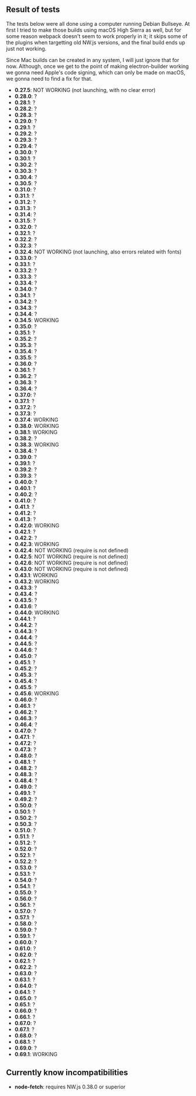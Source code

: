 
## Result of tests
The tests below were all done using a computer running Debian Bullseye. At first I tried to make those builds using macOS High Sierra as well, but for some reason webpack doesn't seem to work properly in it; it skips some of the plugins when targetting old NW.js versions, and the final build ends up just not working.

Since Mac builds can be created in any system, I will just ignore that for now. Although, once we get to the point of making electron-builder working we gonna need Apple's code signing, which can only be made on macOS, we gonna need to find a fix for that.

- **0.27.5**: NOT WORKING (not launching, with no clear error)
- **0.28.0**: ?
- **0.28.1**: ?
- **0.28.2**: ?
- **0.28.3**: ?
- **0.29.0**: ?
- **0.29.1**: ?
- **0.29.2**: ?
- **0.29.3**: ?
- **0.29.4**: ?
- **0.30.0**: ?
- **0.30.1**: ?
- **0.30.2**: ?
- **0.30.3**: ?
- **0.30.4**: ?
- **0.30.5**: ?
- **0.31.0**: ?
- **0.31.1**: ?
- **0.31.2**: ?
- **0.31.3**: ?
- **0.31.4**: ?
- **0.31.5**: ?
- **0.32.0**: ?
- **0.32.1**: ?
- **0.32.2**: ?
- **0.32.3**: ?
- **0.32.4**: NOT WORKING (not launching, also errors related with fonts)
- **0.33.0**: ?
- **0.33.1**: ?
- **0.33.2**: ?
- **0.33.3**: ?
- **0.33.4**: ?
- **0.34.0**: ?
- **0.34.1**: ?
- **0.34.2**: ?
- **0.34.3**: ?
- **0.34.4**: ?
- **0.34.5**: WORKING
- **0.35.0**: ?
- **0.35.1**: ?
- **0.35.2**: ?
- **0.35.3**: ?
- **0.35.4**: ?
- **0.35.5**: ?
- **0.36.0**: ?
- **0.36.1**: ?
- **0.36.2**: ?
- **0.36.3**: ?
- **0.36.4**: ?
- **0.37.0**: ?
- **0.37.1**: ?
- **0.37.2**: ?
- **0.37.3**: ?
- **0.37.4**: WORKING
- **0.38.0**: WORKING
- **0.38.1**: WORKING
- **0.38.2**: ?
- **0.38.3**: WORKING
- **0.38.4**: ?
- **0.39.0**: ?
- **0.39.1**: ?
- **0.39.2**: ?
- **0.39.3**: ?
- **0.40.0**: ?
- **0.40.1**: ?
- **0.40.2**: ?
- **0.41.0**: ?
- **0.41.1**: ?
- **0.41.2**: ?
- **0.41.3**: ?
- **0.42.0**: WORKING
- **0.42.1**: ?
- **0.42.2**: ?
- **0.42.3**: WORKING
- **0.42.4**: NOT WORKING (require is not defined)
- **0.42.5**: NOT WORKING (require is not defined)
- **0.42.6**: NOT WORKING (require is not defined)
- **0.43.0**: NOT WORKING (require is not defined)
- **0.43.1**: WORKING
- **0.43.2**: WORKING
- **0.43.3**: ?
- **0.43.4**: ?
- **0.43.5**: ?
- **0.43.6**: ?
- **0.44.0**: WORKING
- **0.44.1**: ?
- **0.44.2**: ?
- **0.44.3**: ?
- **0.44.4**: ?
- **0.44.5**: ?
- **0.44.6**: ?
- **0.45.0**: ?
- **0.45.1**: ?
- **0.45.2**: ?
- **0.45.3**: ?
- **0.45.4**: ?
- **0.45.5**: ?
- **0.45.6**: WORKING
- **0.46.0**: ?
- **0.46.1**: ?
- **0.46.2**: ?
- **0.46.3**: ?
- **0.46.4**: ?
- **0.47.0**: ?
- **0.47.1**: ?
- **0.47.2**: ?
- **0.47.3**: ?
- **0.48.0**: ?
- **0.48.1**: ?
- **0.48.2**: ?
- **0.48.3**: ?
- **0.48.4**: ?
- **0.49.0**: ?
- **0.49.1**: ?
- **0.49.2**: ?
- **0.50.0**: ?
- **0.50.1**: ?
- **0.50.2**: ?
- **0.50.3**: ?
- **0.51.0**: ?
- **0.51.1**: ?
- **0.51.2**: ?
- **0.52.0**: ?
- **0.52.1**: ?
- **0.52.2**: ?
- **0.53.0**: ?
- **0.53.1**: ?
- **0.54.0**: ?
- **0.54.1**: ?
- **0.55.0**: ?
- **0.56.0**: ?
- **0.56.1**: ?
- **0.57.0**: ?
- **0.57.1**: ?
- **0.58.0**: ?
- **0.59.0**: ?
- **0.59.1**: ?
- **0.60.0**: ?
- **0.61.0**: ?
- **0.62.0**: ?
- **0.62.1**: ?
- **0.62.2**: ?
- **0.63.0**: ?
- **0.63.1**: ?
- **0.64.0**: ?
- **0.64.1**: ?
- **0.65.0**: ?
- **0.65.1**: ?
- **0.66.0**: ?
- **0.66.1**: ?
- **0.67.0**: ?
- **0.67.1**: ?
- **0.68.0**: ?
- **0.68.1**: ?
- **0.69.0**: ?
- **0.69.1**: WORKING

## Currently know incompatibilities
- **node-fetch**: requires NW.js 0.38.0 or superior
